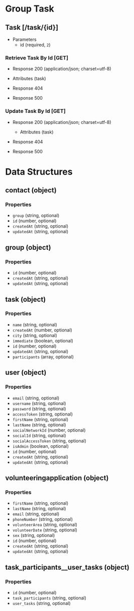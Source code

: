 

# Group Task

## Task [/task/{id}]
  + Parameters
    + id (required, `2`)


### Retrieve Task By Id [GET]

  + Response 200 (application/json; charset=utf-8)
  + Attributes (task)

  + Response 404


  + Response 500

### Update Task By Id [GET]

  + Response 200 (application/json; charset=utf-8)
    + Attributes (task)

  + Response 404


  + Response 500



# Data Structures

## contact (object)


### Properties
  + `group` (string, optional)
  + `id` (number, optional)
  + `createdAt` (string, optional)
  + `updatedAt` (string, optional)


## group (object)


### Properties
  + `id` (number, optional)
  + `createdAt` (string, optional)
  + `updatedAt` (string, optional)


## task (object)


### Properties
  + `name` (string, optional)
  + `createdAt` (number, optional)
  + `city` (string, optional)
  + `immediate` (boolean, optional)
  + `id` (number, optional)
  + `updatedAt` (string, optional)
  + `participants` (array, optional)


## user (object)


### Properties
  + `email` (string, optional)
  + `username` (string, optional)
  + `password` (string, optional)
  + `accessToken` (string, optional)
  + `firstName` (string, optional)
  + `lastName` (string, optional)
  + `socialNetworkId` (number, optional)
  + `socialId` (string, optional)
  + `socialAccessToken` (string, optional)
  + `isAdmin` (boolean, optional)
  + `id` (number, optional)
  + `createdAt` (string, optional)
  + `updatedAt` (string, optional)


## volunteeringapplication (object)


### Properties
  + `firstName` (string, optional)
  + `lastName` (string, optional)
  + `email` (string, optional)
  + `phoneNumber` (string, optional)
  + `volunteerArea` (string, optional)
  + `volunteerDate` (string, optional)
  + `sex` (string, optional)
  + `id` (number, optional)
  + `createdAt` (string, optional)
  + `updatedAt` (string, optional)



## task_participants__user_tasks (object)


### Properties
  + `id` (number, optional)
  + `task_participants` (string, optional)
  + `user_tasks` (string, optional)

